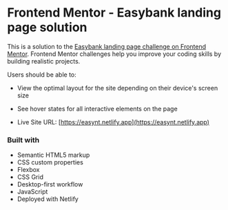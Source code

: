 # Frontend Mentor - Easybank landing page solution

This is a solution to the [Easybank landing page challenge on Frontend Mentor](https://www.frontendmentor.io/challenges/easybank-landing-page-WaUhkoDN). Frontend Mentor challenges help you improve your coding skills by building realistic projects.

Users should be able to:

- View the optimal layout for the site depending on their device's screen size
- See hover states for all interactive elements on the page

- Live Site URL: [https://easynt.netlify.app](https://easynt.netlify.app)

### Built with

- Semantic HTML5 markup
- CSS custom properties
- Flexbox
- CSS Grid
- Desktop-first workflow
- JavaScript
- Deployed with Netlify

